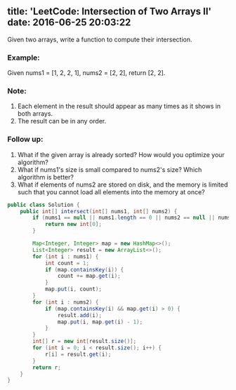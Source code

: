 title: 'LeetCode: Intersection of Two Arrays II'
date: 2016-06-25 20:03:22
---

Given two arrays, write a function to compute their intersection.

### Example:
Given nums1 = [1, 2, 2, 1], nums2 = [2, 2], return [2, 2].

### Note:
1. Each element in the result should appear as many times as it shows in both arrays.
2. The result can be in any order.

### Follow up:
1. What if the given array is already sorted? How would you optimize your algorithm?
2. What if nums1's size is small compared to nums2's size? Which algorithm is better?
3. What if elements of nums2 are stored on disk, and the memory is limited such that you cannot load all elements into the memory at once?

```java
public class Solution {
    public int[] intersect(int[] nums1, int[] nums2) {
        if (nums1 == null || nums1.length == 0 || nums2 == null || nums2.length == 0) {
            return new int[0];
        }

        Map<Integer, Integer> map = new HashMap<>();
        List<Integer> result = new ArrayList<>();
        for (int i : nums1) {
            int count = 1;
            if (map.containsKey(i)) {
                count += map.get(i);
            }
            map.put(i, count);
        }
        for (int i : nums2) {
            if (map.containsKey(i) && map.get(i) > 0) {
                result.add(i);
                map.put(i, map.get(i) - 1);
            }
        }
        int[] r = new int[result.size()];
        for (int i = 0; i < result.size(); i++) {
            r[i] = result.get(i);
        }
        return r;
    }
}
```
